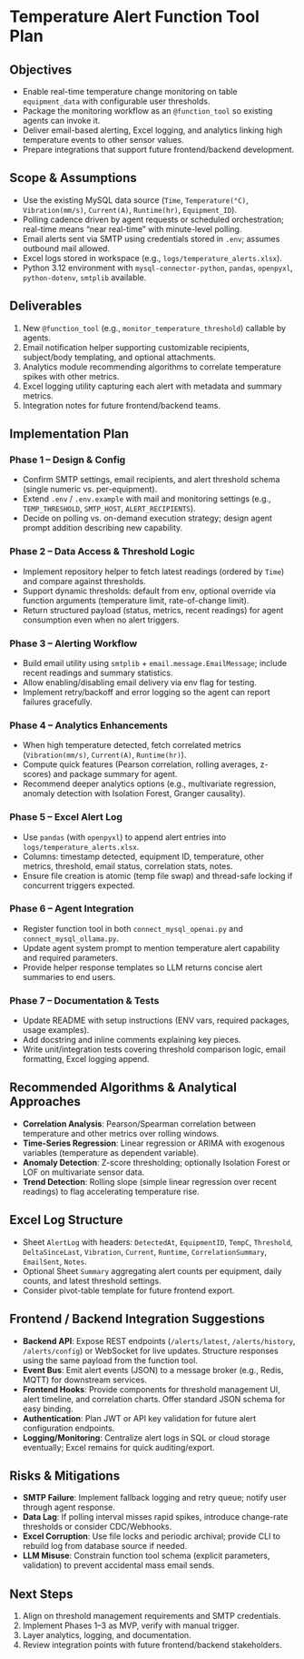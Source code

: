 # Temperature Alert Function Tool Plan

## Objectives
- Enable real-time temperature change monitoring on table `equipment_data` with configurable user thresholds.
- Package the monitoring workflow as an `@function_tool` so existing agents can invoke it.
- Deliver email-based alerting, Excel logging, and analytics linking high temperature events to other sensor values.
- Prepare integrations that support future frontend/backend development.

## Scope & Assumptions
- Use the existing MySQL data source (`Time`, `Temperature(°C)`, `Vibration(mm/s)`, `Current(A)`, `Runtime(hr)`, `Equipment_ID`).
- Polling cadence driven by agent requests or scheduled orchestration; real-time means “near real-time” with minute-level polling.
- Email alerts sent via SMTP using credentials stored in `.env`; assumes outbound mail allowed.
- Excel logs stored in workspace (e.g., `logs/temperature_alerts.xlsx`).
- Python 3.12 environment with `mysql-connector-python`, `pandas`, `openpyxl`, `python-dotenv`, `smtplib` available.

## Deliverables
1. New `@function_tool` (e.g., `monitor_temperature_threshold`) callable by agents.
2. Email notification helper supporting customizable recipients, subject/body templating, and optional attachments.
3. Analytics module recommending algorithms to correlate temperature spikes with other metrics.
4. Excel logging utility capturing each alert with metadata and summary metrics.
5. Integration notes for future frontend/backend teams.

## Implementation Plan

### Phase 1 – Design & Config
- Confirm SMTP settings, email recipients, and alert threshold schema (single numeric vs. per-equipment).
- Extend `.env` / `.env.example` with mail and monitoring settings (e.g., `TEMP_THRESHOLD`, `SMTP_HOST`, `ALERT_RECIPIENTS`).
- Decide on polling vs. on-demand execution strategy; design agent prompt addition describing new capability.

### Phase 2 – Data Access & Threshold Logic
- Implement repository helper to fetch latest readings (ordered by `Time`) and compare against thresholds.
- Support dynamic thresholds: default from env, optional override via function arguments (temperature limit, rate-of-change limit).
- Return structured payload (status, metrics, recent readings) for agent consumption even when no alert triggers.

### Phase 3 – Alerting Workflow
- Build email utility using `smtplib` + `email.message.EmailMessage`; include recent readings and summary statistics.
- Allow enabling/disabling email delivery via env flag for testing.
- Implement retry/backoff and error logging so the agent can report failures gracefully.

### Phase 4 – Analytics Enhancements
- When high temperature detected, fetch correlated metrics (`Vibration(mm/s)`, `Current(A)`, `Runtime(hr)`).
- Compute quick features (Pearson correlation, rolling averages, z-scores) and package summary for agent.
- Recommend deeper analytics options (e.g., multivariate regression, anomaly detection with Isolation Forest, Granger causality).

### Phase 5 – Excel Alert Log
- Use `pandas` (with `openpyxl`) to append alert entries into `logs/temperature_alerts.xlsx`.
- Columns: timestamp detected, equipment ID, temperature, other metrics, threshold, email status, correlation stats, notes.
- Ensure file creation is atomic (temp file swap) and thread-safe locking if concurrent triggers expected.

### Phase 6 – Agent Integration
- Register function tool in both `connect_mysql_openai.py` and `connect_mysql_ollama.py`.
- Update agent system prompt to mention temperature alert capability and required parameters.
- Provide helper response templates so LLM returns concise alert summaries to end users.

### Phase 7 – Documentation & Tests
- Update README with setup instructions (ENV vars, required packages, usage examples).
- Add docstring and inline comments explaining key pieces.
- Write unit/integration tests covering threshold comparison logic, email formatting, Excel logging append.

## Recommended Algorithms & Analytical Approaches
- **Correlation Analysis**: Pearson/Spearman correlation between temperature and other metrics over rolling windows.
- **Time-Series Regression**: Linear regression or ARIMA with exogenous variables (temperature as dependent variable).
- **Anomaly Detection**: Z-score thresholding; optionally Isolation Forest or LOF on multivariate sensor data.
- **Trend Detection**: Rolling slope (simple linear regression over recent readings) to flag accelerating temperature rise.

## Excel Log Structure
- Sheet `AlertLog` with headers: `DetectedAt`, `EquipmentID`, `TempC`, `Threshold`, `DeltaSinceLast`, `Vibration`, `Current`, `Runtime`, `CorrelationSummary`, `EmailSent`, `Notes`.
- Optional Sheet `Summary` aggregating alert counts per equipment, daily counts, and latest threshold settings.
- Consider pivot-table template for future frontend export.

## Frontend / Backend Integration Suggestions
- **Backend API**: Expose REST endpoints (`/alerts/latest`, `/alerts/history`, `/alerts/config`) or WebSocket for live updates. Structure responses using the same payload from the function tool.
- **Event Bus**: Emit alert events (JSON) to a message broker (e.g., Redis, MQTT) for downstream services.
- **Frontend Hooks**: Provide components for threshold management UI, alert timeline, and correlation charts. Offer standard JSON schema for easy binding.
- **Authentication**: Plan JWT or API key validation for future alert configuration endpoints.
- **Logging/Monitoring**: Centralize alert logs in SQL or cloud storage eventually; Excel remains for quick auditing/export.

## Risks & Mitigations
- **SMTP Failure**: Implement fallback logging and retry queue; notify user through agent response.
- **Data Lag**: If polling interval misses rapid spikes, introduce change-rate thresholds or consider CDC/Webhooks.
- **Excel Corruption**: Use file locks and periodic archival; provide CLI to rebuild log from database source if needed.
- **LLM Misuse**: Constrain function tool schema (explicit parameters, validation) to prevent accidental mass email sends.

## Next Steps
1. Align on threshold management requirements and SMTP credentials.
2. Implement Phases 1–3 as MVP, verify with manual trigger.
3. Layer analytics, logging, and documentation.
4. Review integration points with future frontend/backend stakeholders.
